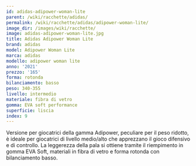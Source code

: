 ```yaml
---
id: adidas-adipower-woman-lite
parent: /wiki/racchette/adidas/
permalink: /wiki/racchette/adidas/adipower-woman-lite/
image_dir: /images/wiki/racchette/
image: adidas-adipower-woman-lite.jpg
title: Adidas Adipower Woman Lite
brand: adidas
model: Adipower Woman Lite
marca: adidas
modello: adipower woman lite
anno: '2021'
prezzo: '165'
forma: rotonda
bilanciamento: basso
peso: 340-355
livello: intermedio
materiale: fibra di vetro
gomma: EVA soft performance
superficie: liscia
index: 9
---
```

Versione per giocatrici della gamma Adipower, peculiare per il peso ridotto, è ideale per giocatrici di livello medio/alto che apprezzano il gioco difensivo e di controllo. La leggerezza della pala si ottiene tramite il riempimento in gomma EVA Soft, materiali in fibra di vetro e forma rotonda con bilanciamento basso.